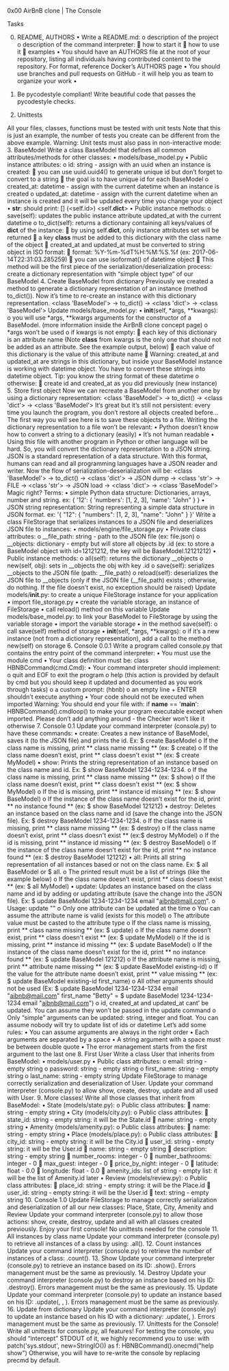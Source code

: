 0x00 AirBnB clone | The Console

Tasks

0. README, AUTHORS
•	Write a README.md:
o	description of the project
o	description of the command interpreter:
	how to start it
	how to use it
	examples
•	You should have an AUTHORS file at the root of your repository, listing all individuals having contributed content to the repository. For format, reference Docker’s AUTHORS page
•	You should use branches and pull requests on GitHub - it will help you as team to organize your work 
•	
1. Be pycodestyle compliant!
Write beautiful code that passes the pycodestyle checks.

2. Unittests

All your files, classes, functions must be tested with unit tests
Note that this is just an example, the number of tests you create can be different from the above example.
Warning:
Unit tests must also pass in non-interactive mode:
3. BaseModel
Write a class BaseModel that defines all common attributes/methods for other classes:
•	models/base_model.py
•	Public instance attributes:
o	id: string - assign with an uuid when an instance is created:
	you can use uuid.uuid4() to generate unique id but don’t forget to convert to a string
	the goal is to have unique id for each BaseModel
o	created_at: datetime - assign with the current datetime when an instance is created
o	updated_at: datetime - assign with the current datetime when an instance is created and it will be updated every time you change your object
•	__str__: should print: [<class name>] (<self.id>) <self.__dict__>
•	Public instance methods:
o	save(self): updates the public instance attribute updated_at with the current datetime
o	to_dict(self): returns a dictionary containing all keys/values of __dict__ of the instance:
	by using self.__dict__, only instance attributes set will be returned
	a key __class__ must be added to this dictionary with the class name of the object
	created_at and updated_at must be converted to string object in ISO format:
	format: %Y-%m-%dT%H:%M:%S.%f (ex: 2017-06-14T22:31:03.285259)
	you can use isoformat() of datetime object
	This method will be the first piece of the serialization/deserialization process: create a dictionary representation with “simple object type” of our BaseModel
4. Create BaseModel from dictionary
Previously we created a method to generate a dictionary representation of an instance (method to_dict()).
Now it’s time to re-create an instance with this dictionary representation.
<class 'BaseModel'> -> to_dict() -> <class 'dict'> -> <class 'BaseModel'>
Update models/base_model.py:
•	__init__(self, *args, **kwargs):
o	you will use *args, **kwargs arguments for the constructor of a BaseModel. (more information inside the AirBnB clone concept page)
o	*args won’t be used
o	if kwargs is not empty:
	each key of this dictionary is an attribute name (Note __class__ from kwargs is the only one that should not be added as an attribute. See the example output, below)
	each value of this dictionary is the value of this attribute name
	Warning: created_at and updated_at are strings in this dictionary, but inside your BaseModel instance is working with datetime object. You have to convert these strings into datetime object. Tip: you know the string format of these datetime
o	otherwise:
	create id and created_at as you did previously (new instance)
5. Store first object
Now we can recreate a BaseModel from another one by using a dictionary representation:
<class 'BaseModel'> -> to_dict() -> <class 'dict'> -> <class 'BaseModel'>
It’s great but it’s still not persistent: every time you launch the program, you don’t restore all objects created before… The first way you will see here is to save these objects to a file.
Writing the dictionary representation to a file won’t be relevant:
•	Python doesn’t know how to convert a string to a dictionary (easily)
•	It’s not human readable
•	Using this file with another program in Python or other language will be hard.
So, you will convert the dictionary representation to a JSON string. JSON is a standard representation of a data structure. With this format, humans can read and all programming languages have a JSON reader and writer.
Now the flow of serialization-deserialization will be:
<class 'BaseModel'> -> to_dict() -> <class 'dict'> -> JSON dump -> <class 'str'> -> FILE -> <class 'str'> -> JSON load -> <class 'dict'> -> <class 'BaseModel'>
Magic right?
Terms:
•	simple Python data structure: Dictionaries, arrays, number and string. ex: { '12': { 'numbers': [1, 2, 3], 'name': "John" } }
•	JSON string representation: String representing a simple data structure in JSON format. ex: '{ "12": { "numbers": [1, 2, 3], "name": "John" } }'
Write a class FileStorage that serializes instances to a JSON file and deserializes JSON file to instances:
•	models/engine/file_storage.py
•	Private class attributes:
o	__file_path: string - path to the JSON file (ex: file.json)
o	__objects: dictionary - empty but will store all objects by <class name>.id (ex: to store a BaseModel object with id=12121212, the key will be BaseModel.12121212)
•	Public instance methods:
o	all(self): returns the dictionary __objects
o	new(self, obj): sets in __objects the obj with key <obj class name>.id
o	save(self): serializes __objects to the JSON file (path: __file_path)
o	reload(self): deserializes the JSON file to __objects (only if the JSON file (__file_path) exists ; otherwise, do nothing. If the file doesn’t exist, no exception should be raised)
Update models/__init__.py: to create a unique FileStorage instance for your application
•	import file_storage.py
•	create the variable storage, an instance of FileStorage
•	call reload() method on this variable
Update models/base_model.py: to link your BaseModel to FileStorage by using the variable storage
•	import the variable storage
•	in the method save(self):
o	call save(self) method of storage
•	__init__(self, *args, **kwargs):
o	if it’s a new instance (not from a dictionary representation), add a call to the method new(self) on storage
6. Console 0.0.1
Write a program called console.py that contains the entry point of the command interpreter:
•	You must use the module cmd
•	Your class definition must be: class HBNBCommand(cmd.Cmd):
•	Your command interpreter should implement:
o	quit and EOF to exit the program
o	help (this action is provided by default by cmd but you should keep it updated and documented as you work through tasks)
o	a custom prompt: (hbnb)
o	an empty line + ENTER shouldn’t execute anything
•	Your code should not be executed when imported
Warning:
You should end your file with:
if __name__ == '__main__':
    HBNBCommand().cmdloop()
to make your program executable except when imported. Please don’t add anything around - the Checker won’t like it otherwise
7. Console 0.1
Update your command interpreter (console.py) to have these commands:
•	create: Creates a new instance of BaseModel, saves it (to the JSON file) and prints the id. Ex: $ create BaseModel
o	If the class name is missing, print ** class name missing ** (ex: $ create)
o	If the class name doesn’t exist, print ** class doesn't exist ** (ex: $ create MyModel)
•	show: Prints the string representation of an instance based on the class name and id. Ex: $ show BaseModel 1234-1234-1234.
o	If the class name is missing, print ** class name missing ** (ex: $ show)
o	If the class name doesn’t exist, print ** class doesn't exist ** (ex: $ show MyModel)
o	If the id is missing, print ** instance id missing ** (ex: $ show BaseModel)
o	If the instance of the class name doesn’t exist for the id, print ** no instance found ** (ex: $ show BaseModel 121212)
•	destroy: Deletes an instance based on the class name and id (save the change into the JSON file). Ex: $ destroy BaseModel 1234-1234-1234.
o	If the class name is missing, print ** class name missing ** (ex: $ destroy)
o	If the class name doesn’t exist, print ** class doesn't exist ** (ex:$ destroy MyModel)
o	If the id is missing, print ** instance id missing ** (ex: $ destroy BaseModel)
o	If the instance of the class name doesn’t exist for the id, print ** no instance found ** (ex: $ destroy BaseModel 121212)
•	all: Prints all string representation of all instances based or not on the class name. Ex: $ all BaseModel or $ all.
o	The printed result must be a list of strings (like the example below)
o	If the class name doesn’t exist, print ** class doesn't exist ** (ex: $ all MyModel)
•	update: Updates an instance based on the class name and id by adding or updating attribute (save the change into the JSON file). Ex: $ update BaseModel 1234-1234-1234 email "aibnb@mail.com".
o	Usage: update <class name> <id> <attribute name> "<attribute value>"
o	Only one attribute can be updated at the time
o	You can assume the attribute name is valid (exists for this model)
o	The attribute value must be casted to the attribute type
o	If the class name is missing, print ** class name missing ** (ex: $ update)
o	If the class name doesn’t exist, print ** class doesn't exist ** (ex: $ update MyModel)
o	If the id is missing, print ** instance id missing ** (ex: $ update BaseModel)
o	If the instance of the class name doesn’t exist for the id, print ** no instance found ** (ex: $ update BaseModel 121212)
o	If the attribute name is missing, print ** attribute name missing ** (ex: $ update BaseModel existing-id)
o	If the value for the attribute name doesn’t exist, print ** value missing ** (ex: $ update BaseModel existing-id first_name)
o	All other arguments should not be used (Ex: $ update BaseModel 1234-1234-1234 email "aibnb@mail.com" first_name "Betty" = $ update BaseModel 1234-1234-1234 email "aibnb@mail.com")
o	id, created_at and updated_at cant’ be updated. You can assume they won’t be passed in the update command
o	Only “simple” arguments can be updated: string, integer and float. You can assume nobody will try to update list of ids or datetime
Let’s add some rules:
•	You can assume arguments are always in the right order
•	Each arguments are separated by a space
•	A string argument with a space must be between double quote
•	The error management starts from the first argument to the last one
8. First User
Write a class User that inherits from BaseModel:
•	models/user.py
•	Public class attributes:
o	email: string - empty string
o	password: string - empty string
o	first_name: string - empty string
o	last_name: string - empty string
Update FileStorage to manage correctly serialization and deserialization of User.
Update your command interpreter (console.py) to allow show, create, destroy, update and all used with User.
9. More classes!
Write all those classes that inherit from BaseModel:
•	State (models/state.py):
o	Public class attributes:
	name: string - empty string
•	City (models/city.py):
o	Public class attributes:
	state_id: string - empty string: it will be the State.id
	name: string - empty string
•	Amenity (models/amenity.py):
o	Public class attributes:
	name: string - empty string
•	Place (models/place.py):
o	Public class attributes:
	city_id: string - empty string: it will be the City.id
	user_id: string - empty string: it will be the User.id
	name: string - empty string
	description: string - empty string
	number_rooms: integer - 0
	number_bathrooms: integer - 0
	max_guest: integer - 0
	price_by_night: integer - 0
	latitude: float - 0.0
	longitude: float - 0.0
	amenity_ids: list of string - empty list: it will be the list of Amenity.id later
•	Review (models/review.py):
o	Public class attributes:
	place_id: string - empty string: it will be the Place.id
	user_id: string - empty string: it will be the User.id
	text: string - empty string
10. Console 1.0
Update FileStorage to manage correctly serialization and deserialization of all our new classes: Place, State, City, Amenity and Review
Update your command interpreter (console.py) to allow those actions: show, create, destroy, update and all with all classes created previously.
Enjoy your first console!
No unittests needed for the console
11. All instances by class name
Update your command interpreter (console.py) to retrieve all instances of a class by using: <class name>.all().
12. Count instances
Update your command interpreter (console.py) to retrieve the number of instances of a class: <class name>.count().
13. Show
Update your command interpreter (console.py) to retrieve an instance based on its ID: <class name>.show(<id>).
Errors management must be the same as previously.
14. Destroy
Update your command interpreter (console.py) to destroy an instance based on his ID: <class name>.destroy(<id>).
Errors management must be the same as previously.
15. Update
Update your command interpreter (console.py) to update an instance based on his ID: <class name>.update(<id>, <attribute name>, <attribute value>).
Errors management must be the same as previously.
16. Update from dictionary
Update your command interpreter (console.py) to update an instance based on his ID with a dictionary: <class name>.update(<id>, <dictionary representation>).
Errors management must be the same as previously.
17. Unittests for the Console!
Write all unittests for console.py, all features!
For testing the console, you should “intercept” STDOUT of it, we highly recommend you to use:
with patch('sys.stdout', new=StringIO()) as f:
    HBNBCommand().onecmd("help show")
Otherwise, you will have to re-write the console by replacing precmd by default.
